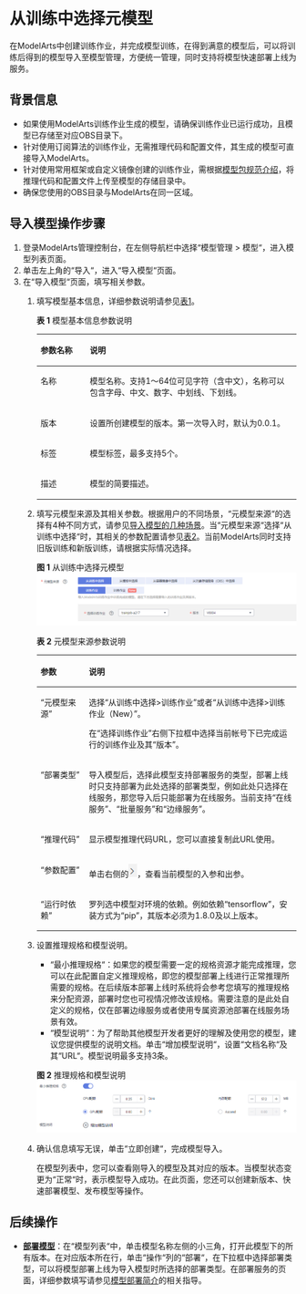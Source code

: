 # 从训练中选择元模型<a name="modelarts_23_0054"></a>

在ModelArts中创建训练作业，并完成模型训练，在得到满意的模型后，可以将训练后得到的模型导入至模型管理，方便统一管理，同时支持将模型快速部署上线为服务。

## 背景信息<a name="section149289423310"></a>

-   如果使用ModelArts训练作业生成的模型，请确保训练作业已运行成功，且模型已存储至对应OBS目录下。
-   针对使用订阅算法的训练作业，无需推理代码和配置文件，其生成的模型可直接导入ModelArts。
-   针对使用常用框架或自定义镜像创建的训练作业，需根据[模型包规范介绍](模型包规范介绍.md)，将推理代码和配置文件上传至模型的存储目录中。
-   确保您使用的OBS目录与ModelArts在同一区域。

## 导入模型操作步骤<a name="section118927471271"></a>

1.  登录ModelArts管理控制台，在左侧导航栏中选择“模型管理 \> 模型“，进入模型列表页面。
2.  单击左上角的“导入“，进入“导入模型“页面。
3.  在“导入模型“页面，填写相关参数。
    1.  填写模型基本信息，详细参数说明请参见[表1](#table19428112584211)。

        **表 1**  模型基本信息参数说明

        <a name="table19428112584211"></a>
        <table><thead align="left"><tr id="row2042972515427"><th class="cellrowborder" valign="top" width="18.91%" id="mcps1.2.3.1.1"><p id="p18429225134213"><a name="p18429225134213"></a><a name="p18429225134213"></a>参数名称</p>
        </th>
        <th class="cellrowborder" valign="top" width="81.08999999999999%" id="mcps1.2.3.1.2"><p id="p1742912544217"><a name="p1742912544217"></a><a name="p1742912544217"></a>说明</p>
        </th>
        </tr>
        </thead>
        <tbody><tr id="row164292250428"><td class="cellrowborder" valign="top" width="18.91%" headers="mcps1.2.3.1.1 "><p id="p1842982518421"><a name="p1842982518421"></a><a name="p1842982518421"></a>名称</p>
        </td>
        <td class="cellrowborder" valign="top" width="81.08999999999999%" headers="mcps1.2.3.1.2 "><p id="p10429132534219"><a name="p10429132534219"></a><a name="p10429132534219"></a>模型名称。支持1～64位可见字符（含中文），名称可以包含字母、中文、数字、中划线、下划线。</p>
        </td>
        </tr>
        <tr id="row5429112564217"><td class="cellrowborder" valign="top" width="18.91%" headers="mcps1.2.3.1.1 "><p id="p14298255423"><a name="p14298255423"></a><a name="p14298255423"></a>版本</p>
        </td>
        <td class="cellrowborder" valign="top" width="81.08999999999999%" headers="mcps1.2.3.1.2 "><p id="p11429125104218"><a name="p11429125104218"></a><a name="p11429125104218"></a>设置所创建模型的版本。第一次导入时，默认为0.0.1。</p>
        </td>
        </tr>
        <tr id="row1427842211915"><td class="cellrowborder" valign="top" width="18.91%" headers="mcps1.2.3.1.1 "><p id="p327817225912"><a name="p327817225912"></a><a name="p327817225912"></a>标签</p>
        </td>
        <td class="cellrowborder" valign="top" width="81.08999999999999%" headers="mcps1.2.3.1.2 "><p id="p182787221697"><a name="p182787221697"></a><a name="p182787221697"></a>模型标签，最多支持5个。</p>
        </td>
        </tr>
        <tr id="row18429132512429"><td class="cellrowborder" valign="top" width="18.91%" headers="mcps1.2.3.1.1 "><p id="p24294259424"><a name="p24294259424"></a><a name="p24294259424"></a>描述</p>
        </td>
        <td class="cellrowborder" valign="top" width="81.08999999999999%" headers="mcps1.2.3.1.2 "><p id="p1042942514210"><a name="p1042942514210"></a><a name="p1042942514210"></a>模型的简要描述。</p>
        </td>
        </tr>
        </tbody>
        </table>

    2.  填写元模型来源及其相关参数。根据用户的不同场景，“元模型来源“的选择有4种不同方式，请参见[导入模型的几种场景](模型管理简介.md#section179419351998)。当“元模型来源“选择“从训练中选择“时，其相关的参数配置请参见[表2](#table104931647171713)。当前ModelArts同时支持旧版训练和新版训练，请根据实际情况选择。

        **图 1**  从训练中选择元模型<a name="modelarts_23_0204_fig2048694701718"></a>  
        ![](figures/从训练中选择元模型.png "从训练中选择元模型")

        **表 2**  元模型来源参数说明

        <a name="table104931647171713"></a>
        <table><thead align="left"><tr id="row14487647101714"><th class="cellrowborder" valign="top" width="18.57%" id="mcps1.2.3.1.1"><p id="p448744701719"><a name="p448744701719"></a><a name="p448744701719"></a>参数</p>
        </th>
        <th class="cellrowborder" valign="top" width="81.43%" id="mcps1.2.3.1.2"><p id="p124875475173"><a name="p124875475173"></a><a name="p124875475173"></a>说明</p>
        </th>
        </tr>
        </thead>
        <tbody><tr id="row6402118103411"><td class="cellrowborder" valign="top" width="18.57%" headers="mcps1.2.3.1.1 "><p id="p10402188133412"><a name="p10402188133412"></a><a name="p10402188133412"></a><span class="parmname" id="parmname14404932183715"><a name="parmname14404932183715"></a><a name="parmname14404932183715"></a>“元模型来源”</span></p>
        </td>
        <td class="cellrowborder" valign="top" width="81.43%" headers="mcps1.2.3.1.2 "><p id="p171271018132611"><a name="p171271018132611"></a><a name="p171271018132611"></a>选择<span class="parmname" id="parmname2127101842610"><a name="parmname2127101842610"></a><a name="parmname2127101842610"></a>“从训练中选择&gt;训练作业”</span>或者<span class="parmname" id="parmname12127121862617"><a name="parmname12127121862617"></a><a name="parmname12127121862617"></a>“从训练中选择&gt;训练作业（New）”</span>。</p>
        <p id="p1640238133412"><a name="p1640238133412"></a><a name="p1640238133412"></a>在<span class="parmname" id="parmname25761457388"><a name="parmname25761457388"></a><a name="parmname25761457388"></a>“选择训练作业”</span>右侧下拉框中选择当前帐号下已完成运行的训练作业及其<span class="parmname" id="parmname1958713823810"><a name="parmname1958713823810"></a><a name="parmname1958713823810"></a>“版本”</span>。</p>
        </td>
        </tr>
        <tr id="row341142193516"><td class="cellrowborder" valign="top" width="18.57%" headers="mcps1.2.3.1.1 "><p id="p541115218358"><a name="p541115218358"></a><a name="p541115218358"></a><span class="parmname" id="parmname1490216424389"><a name="parmname1490216424389"></a><a name="parmname1490216424389"></a>“部署类型”</span></p>
        </td>
        <td class="cellrowborder" valign="top" width="81.43%" headers="mcps1.2.3.1.2 "><p id="p6411112173516"><a name="p6411112173516"></a><a name="p6411112173516"></a>导入模型后，选择此模型支持部署服务的类型，部署上线时只支持部署为此处选择的部署类型，例如此处只选择在线服务，那您导入后只能部署为在线服务。当前支持<span class="parmname" id="parmname18636552133915"><a name="parmname18636552133915"></a><a name="parmname18636552133915"></a>“在线服务”</span>、<span class="parmname" id="parmname586325510392"><a name="parmname586325510392"></a><a name="parmname586325510392"></a>“批量服务”</span>和<span class="parmname" id="parmname8348358173918"><a name="parmname8348358173918"></a><a name="parmname8348358173918"></a>“边缘服务”</span>。</p>
        </td>
        </tr>
        <tr id="row144110213519"><td class="cellrowborder" valign="top" width="18.57%" headers="mcps1.2.3.1.1 "><p id="p941118210358"><a name="p941118210358"></a><a name="p941118210358"></a><span class="parmname" id="parmname4732165355"><a name="parmname4732165355"></a><a name="parmname4732165355"></a>“推理代码”</span></p>
        </td>
        <td class="cellrowborder" valign="top" width="81.43%" headers="mcps1.2.3.1.2 "><p id="p34117216356"><a name="p34117216356"></a><a name="p34117216356"></a>显示模型推理代码URL，您可以直接复制此URL使用。</p>
        </td>
        </tr>
        <tr id="row1295920816356"><td class="cellrowborder" valign="top" width="18.57%" headers="mcps1.2.3.1.1 "><p id="p16959981352"><a name="p16959981352"></a><a name="p16959981352"></a><span class="parmname" id="parmname32911515163518"><a name="parmname32911515163518"></a><a name="parmname32911515163518"></a>“参数配置”</span></p>
        </td>
        <td class="cellrowborder" valign="top" width="81.43%" headers="mcps1.2.3.1.2 "><p id="p7959148153514"><a name="p7959148153514"></a><a name="p7959148153514"></a>单击右侧的<a name="image94923426138"></a><a name="image94923426138"></a><span><img id="image94923426138" src="figures/icon_43.png"></span>，查看当前模型的入参和出参。</p>
        </td>
        </tr>
        <tr id="row4583151118358"><td class="cellrowborder" valign="top" width="18.57%" headers="mcps1.2.3.1.1 "><p id="p11583121153512"><a name="p11583121153512"></a><a name="p11583121153512"></a><span class="parmname" id="parmname626131883514"><a name="parmname626131883514"></a><a name="parmname626131883514"></a>“运行时依赖”</span></p>
        </td>
        <td class="cellrowborder" valign="top" width="81.43%" headers="mcps1.2.3.1.2 "><p id="p458391173519"><a name="p458391173519"></a><a name="p458391173519"></a>罗列选中模型对环境的依赖。例如依赖<span class="parmvalue" id="parmvalue118357408358"><a name="parmvalue118357408358"></a><a name="parmvalue118357408358"></a>“tensorflow”</span>，安装方式为<span class="parmvalue" id="parmvalue12835540153516"><a name="parmvalue12835540153516"></a><a name="parmvalue12835540153516"></a>“pip”</span>，其版本必须为1.8.0及以上版本。</p>
        </td>
        </tr>
        </tbody>
        </table>

    3.  设置推理规格和模型说明。

        -   “最小推理规格“：如果您的模型需要一定的规格资源才能完成推理，您可以在此配置自定义推理规格，即您的模型部署上线进行正常推理所需要的规格。在后续版本部署上线时系统将会参考您填写的推理规格来分配资源，部署时您也可视情况修改该规格。需要注意的是此处自定义的规格，仅在部署边缘服务或者使用专属资源池部署在线服务场景有效。
        -   “模型说明“：为了帮助其他模型开发者更好的理解及使用您的模型，建议您提供模型的说明文档。单击“增加模型说明“，设置“文档名称“及其“URL“。模型说明最多支持3条。

        **图 2**  推理规格和模型说明<a name="fig1568815910313"></a>  
        ![](figures/推理规格和模型说明.png "推理规格和模型说明")

    4.  确认信息填写无误，单击“立即创建“，完成模型导入。

        在模型列表中，您可以查看刚导入的模型及其对应的版本。当模型状态变更为“正常“时，表示模型导入成功。在此页面，您还可以创建新版本、快速部署模型、发布模型等操作。



## 后续操作<a name="section67499327247"></a>

-   **[部署模型](模型部署简介.md)**：在“模型列表“中，单击模型名称左侧的小三角，打开此模型下的所有版本。在对应版本所在行，单击“操作“列的“部署“，在下拉框中选择部署类型，可以将模型部署上线为导入模型时所选择的部署类型。在部署服务的页面，详细参数填写请参见[模型部署简介](模型部署简介.md)的相关指导。

